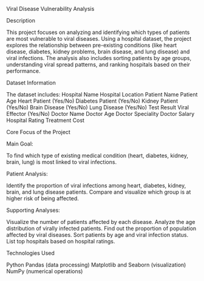 Viral Disease Vulnerability Analysis

Description

This project focuses on analyzing and identifying which types of patients are most vulnerable to viral diseases.
Using a hospital dataset, the project explores the relationship between pre-existing conditions (like heart disease, diabetes, kidney problems, brain disease, and lung disease) and viral infections. The analysis also includes sorting patients by age groups, understanding viral spread patterns, and ranking hospitals based on their performance.

Dataset Information

The dataset includes:
Hospital Name
Hospital Location
Patient Name
Patient Age
Heart Patient (Yes/No)
Diabetes Patient (Yes/No)
Kidney Patient (Yes/No)
Brain Disease (Yes/No)
Lung Disease (Yes/No)
Test Result
Viral Effector (Yes/No)
Doctor Name
Doctor Age
Doctor Speciality
Doctor Salary
Hospital Rating
Treatment Cost

Core Focus of the Project

Main Goal:

To find which type of existing medical condition (heart, diabetes, kidney, brain, lung) is most linked to viral infections.

Patient Analysis:

Identify the proportion of viral infections among heart, diabetes, kidney, brain, and lung disease patients.
Compare and visualize which group is at higher risk of being affected.

Supporting Analyses:

Visualize the number of patients affected by each disease.
Analyze the age distribution of virally infected patients.
Find out the proportion of population affected by viral diseases.
Sort patients by age and viral infection status.
List top hospitals based on hospital ratings.

Technologies Used

Python
Pandas (data processing)
Matplotlib and Seaborn (visualization)
NumPy (numerical operations)
